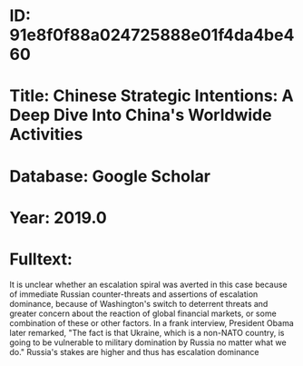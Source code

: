 # ID: 91e8f0f88a024725888e01f4da4be460
# Title: Chinese Strategic Intentions: A Deep Dive Into China's Worldwide Activities
# Database: Google Scholar
# Year: 2019.0
# Fulltext:
It is unclear whether an escalation spiral was averted in this case because of immediate Russian counter-threats and assertions of escalation dominance, because of Washington's switch to deterrent threats and greater concern about the reaction of global financial markets, or some combination of these or other factors.
In a frank interview, President Obama later remarked, "The fact is that Ukraine, which is a non-NATO country, is going to be vulnerable to military domination by Russia no matter what we do."
Russia's stakes are higher and thus has escalation dominance